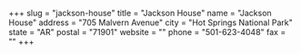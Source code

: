 +++
slug = "jackson-house"
title = "Jackson House"
name = "Jackson House"
address = "705 Malvern Avenue"
city = "Hot Springs National Park"
state = "AR"
postal = "71901"
website = ""
phone = "501-623-4048"
fax = ""
+++
